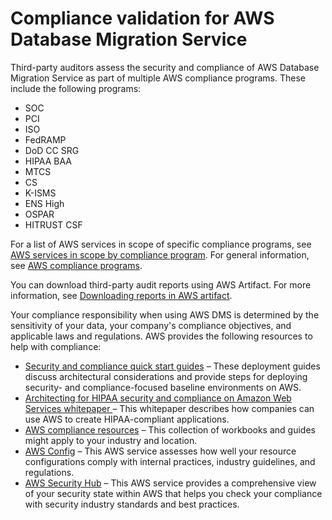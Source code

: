 # Compliance validation for AWS Database Migration Service<a name="dms-compliance"></a>

Third\-party auditors assess the security and compliance of AWS Database Migration Service as part of multiple AWS compliance programs\. These include the following programs:
+  SOC
+ PCI
+ ISO
+ FedRAMP
+ DoD CC SRG
+ HIPAA BAA
+ MTCS
+ CS
+ K\-ISMS
+ ENS High
+ OSPAR
+ HITRUST CSF

For a list of AWS services in scope of specific compliance programs, see [AWS services in scope by compliance program](http://aws.amazon.com/compliance/services-in-scope/)\. For general information, see [AWS compliance programs](http://aws.amazon.com/compliance/programs/)\.

You can download third\-party audit reports using AWS Artifact\. For more information, see [Downloading reports in AWS artifact](https://docs.aws.amazon.com/artifact/latest/ug/downloading-documents.html)\.

Your compliance responsibility when using AWS DMS is determined by the sensitivity of your data, your company's compliance objectives, and applicable laws and regulations\. AWS provides the following resources to help with compliance:
+ [Security and compliance quick start guides](http://aws.amazon.com/quickstart/?awsf.quickstart-homepage-filter=categories%23security-identity-compliance) – These deployment guides discuss architectural considerations and provide steps for deploying security\- and compliance\-focused baseline environments on AWS\.
+ [Architecting for HIPAA security and compliance on Amazon Web Services whitepaper ](https://docs.aws.amazon.com/whitepapers/latest/architecting-hipaa-security-and-compliance-on-aws/architecting-hipaa-security-and-compliance-on-aws.html) – This whitepaper describes how companies can use AWS to create HIPAA\-compliant applications\.
+ [AWS compliance resources](http://aws.amazon.com/compliance/resources/) – This collection of workbooks and guides might apply to your industry and location\.
+ [AWS Config](https://docs.aws.amazon.com/config/latest/developerguide/evaluate-config.html) – This AWS service assesses how well your resource configurations comply with internal practices, industry guidelines, and regulations\.
+ [AWS Security Hub](https://docs.aws.amazon.com/securityhub/latest/userguide/what-is-securityhub.html) – This AWS service provides a comprehensive view of your security state within AWS that helps you check your compliance with security industry standards and best practices\.